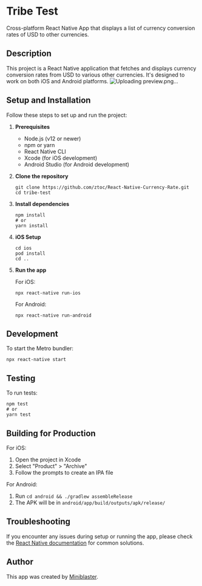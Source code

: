# Tribe Test

Cross-platform React Native App that displays a list of currency conversion rates of USD to other currencies.

## Description

This project is a React Native application that fetches and displays currency conversion rates from USD to various other currencies. It's designed to work on both iOS and Android platforms.
![Uploading preview.png…]()

## Setup and Installation

Follow these steps to set up and run the project:

1. **Prerequisites**

   - Node.js (v12 or newer)
   - npm or yarn
   - React Native CLI
   - Xcode (for iOS development)
   - Android Studio (for Android development)

2. **Clone the repository**

   ```
   git clone https://github.com/ztoc/React-Native-Currency-Rate.git
   cd tribe-test
   ```

3. **Install dependencies**

   ```
   npm install
   # or
   yarn install
   ```

4. **iOS Setup**

   ```
   cd ios
   pod install
   cd ..
   ```

5. **Run the app**

   For iOS:

   ```
   npx react-native run-ios
   ```

   For Android:

   ```
   npx react-native run-android
   ```

## Development

To start the Metro bundler:

```
npx react-native start
```

## Testing

To run tests:

```
npm test
# or
yarn test
```

## Building for Production

For iOS:

1. Open the project in Xcode
2. Select "Product" > "Archive"
3. Follow the prompts to create an IPA file

For Android:

1. Run `cd android && ./gradlew assembleRelease`
2. The APK will be in `android/app/build/outputs/apk/release/`

## Troubleshooting

If you encounter any issues during setup or running the app, please check the [React Native documentation](https://reactnative.dev/docs/environment-setup) for common solutions.

## Author

This app was created by [Miniblaster](https://github.com/miniblaster).
